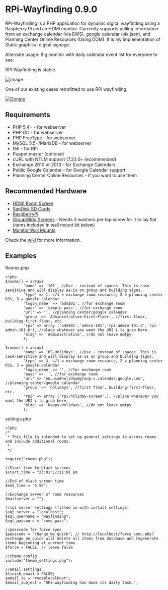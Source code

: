 # RPi-Wayfinding 0.9.0

RPi-Wayfinding is a PHP application for dynamic digital wayfinding using a Raspberry Pi and an HDMI monitor. Currently supports pulling information from an exchange calendar (via EWS), google calendar (via json), and Planning Center Online Resources (Using DOM). It is my implementation of Static graphical digital signage.

Alternate usage: Big monitor with daily calendar event list for everyone to see.

RPi Wayfinding is stable.

![image](https://dl.dropboxusercontent.com/u/2844569/keep/IMG_20131230_150355.jpg)

One of our existing cases retrofitted to use RPi wayfinding.

[![Donate](https://www.paypalobjects.com/en_US/i/btn/btn_donate_LG.gif)](https://www.paypal.com/cgi-bin/webscr?cmd=_donations&business=JXNSHZTBDNACS&lc=US&currency_code=USD&bn=PP%2dDonationsBF%3abtn_donate_SM%2egif%3aNonHosted)

## Requirements

 * PHP 5.4+ - for webserver
 * PHP GD - for webserver
 * PHP FreeType - for webserver
 * MySQL 5.5+/MariaDB - for webserver
 * feh - for RPi
 * Puppet master (optional)
 * cURL with NTLM support (7.23.0+ recommended)
 * Exchange 2010 or 2013 - for Exchange Calendars
 * Public Google Calendar - for Google Calendar support
 * Planning Center Online Resources - If you want to use them
 
## Recommended Hardware

 * [HDMI Room Screen](http://www.adafruit.com/products/1287)
 * [SanDisk SD Cards](http://www.amazon.com/gp/product/B007JRB0TC/ref=as_li_tl?ie=UTF8&camp=1789&creative=390957&creativeASIN=B007JRB0TC&linkCode=as2&tag=personal0964-20)
 * [RaspberryPi](http://www.amazon.com/gp/product/B009SQQF9C/ref=as_li_tl?ie=UTF8&camp=1789&creative=390957&creativeASIN=B009SQQF9C&linkCode=as2&tag=personal0964-20)
 * [Group/Bldg Screens](http://www.amazon.com/gp/product/B005BZNDOO/ref=as_li_tl?ie=UTF8&camp=1789&creative=390957&creativeASIN=B005BZNDOO&linkCode=as2&tag=personal0964-20) - Needs 3 washers per top screw for it to lay flat (items included in wall mount kit below)
 * [Monitor Wall Mounts](http://www.amazon.com/gp/product/B000VKCIJU/ref=as_li_tl?ie=UTF8&camp=1789&creative=390957&creativeASIN=B000VKCIJU&linkCode=as2&tag=personal0964-20)

Check the [wiki](https://github.com/andrewwippler/rpi-wayfinding/wiki) for more information.

## Examples

Rooms.php

```
<?php
$rooms[] = array(
		'name' => '101', //Use - instead of spaces. This is case-sensitive and will display as-is on group and building signs.
		'type' => 1, //1 = exchange room resource, 2 = planning center RSS, 3 = google calendar
		'logon_name' => 'adm101', //for exchange room
		'pass' => 'simple pass', //for exchange room
		'url' => '', //planning center/google calendar
		'group' => 'Administrative-First-Floor', //first floor, building-first-floor, etc.
		'rpi' => array ('adm101','admin-101','rpi-admin-101-a','rpi-admin-101-b'), //place whatever you want the URI i to grab here. 
		'bldg' => 'Administrative', //do not leave emtpy
		);
		
$rooms[] = array(
		'name' => 'US-Holidays', //Use - instead of spaces. This is case-sensitive and will display as-is on group and building signs.
		'type' => 3, //1 = exchange room resource, 2 = planning center RSS, 3 = google calendar
		'logon_name' => '', //for exchange room
		'pass' => '', //for exchange room
		'url' => 'en.usa#holiday@group.v.calendar.google.com', //planning center/google calendar
		'group' => 'holidays', //first floor, building-first-floor, etc.
		'rpi' => array ('rpi-holiday-screen',), //place whatever you want the URI i to grab here. 
		'bldg' => 'Happy-Holidays', //do not leave emtpy
		);		
```
settings.php

```
<?php
/* 
 * This file is intended to set up general settings to access rooms and include additional rooms.
 *
 */

require("rooms.php");

//Start time to black screens 
$start_time = "23:01";//11:01 pm

//End of black screen time
$end_time = "5:59";

//Exchange server of room resources
$mailserver = "";

//sql server settings (filled in with install settings)
$sql_server = "localhost";
$sql_username = "wayfinding";
$sql_password = "some_pass";

//passcode for force sync
$passcode = "change_me_quick"; // http://localhost/force_sync.php?p=change_me_quick will delete all items from database and regenerate items beginning at current time.
$force = FALSE; // leave false

//theme config
include("theme_settings.php");

//email settings
$finish_email = FALSE;
$email_to = "root@localhost";
$email_subject = "RPi-wayfinding has done its daily task.";
```

